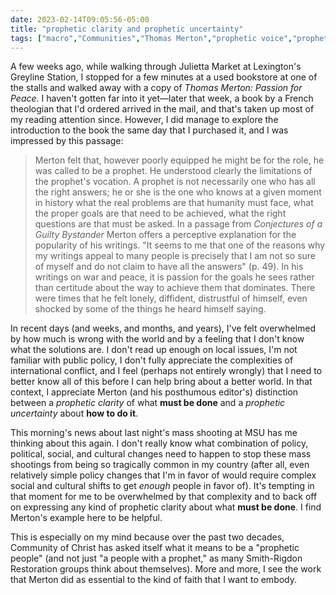 ```yaml
---
date: 2023-02-14T09:05:56-05:00
title: "prophetic clarity and prophetic uncertainty"
tags: ["macro","Communities","Thomas Merton","prophetic voice","prophetic people","peace","MSU","Community of Christ","prophet","Smith-Rigdon movement"]
---
```

A few weeks ago, while walking through Julietta Market at Lexington's Greyline Station, I stopped for a few minutes at a used bookstore at one of the stalls and walked away with a copy of *Thomas Merton: Passion for Peace*. I haven't gotten far into it yet—later that week, a book by a French theologian that I'd ordered arrived in the mail, and that's taken up most of my reading attention since. However, I did manage to explore the introduction to the book the same day that I purchased it, and I was impressed by this passage: 

> Merton felt that, however poorly equipped he might be for the role, he was called to be a prophet. He understood clearly the limitations of the prophet's vocation. A prophet is not necessarily one who has all the right answers; he or she is the one who knows at a given moment in history what the real problems are that humanity must face, what the proper goals are that need to be achieved, what the right questions are that must be asked. In a passage from *Conjectures of a Guilty Bystander* Merton offers a perceptive explanation for the popularity of his writings. "It seems to me that one of the reasons why my writings appeal to many people is precisely that I am not so sure of myself and do not claim to have all the answers" (p. 49). In his writings on war and peace, it is passion for the goals he sees rather than certitude about the way to achieve them that dominates. There were times that he felt lonely, diffident, distrustful of himself, even shocked by some of the things he heard himself saying.

In recent days (and weeks, and months, and years), I've felt overwhelmed by how much is wrong with the world and by a feeling that I don't know what the solutions are. I don't read up enough on local issues, I'm not familiar with public policy, I don't fully appreciate the complexities of international conflict, and I feel (perhaps not entirely wrongly) that I need to better know all of this before I can help bring about a better world. In that context, I appreciate Merton (and his posthumous editor's) distinction between a *prophetic clarity* of what **must be done** and a *prophetic uncertainty* about **how to do it**. 

This morning's news about last night's mass shooting at MSU has me thinking about this again. I don't really know what combination of policy, political, social, and cultural changes need to happen to stop these mass shootings from being so tragically common in my country (after all, even relatively simple policy changes that I'm in favor of would require complex social and cultural shifts to get *enough* people in favor of). It's tempting in that moment for me to be overwhelmed by that complexity and to back off on expressing any kind of prophetic clarity about what **must be done**. I find Merton's example here to be helpful.

This is especially on my mind because over the past two decades, Community of Christ has asked itself what it means to be a "prophetic people" (and not just "a people with a prophet," as many Smith-Rigdon Restoration groups think about themselves). More and more, I see the work that Merton did as essential to the kind of faith that I want to embody.